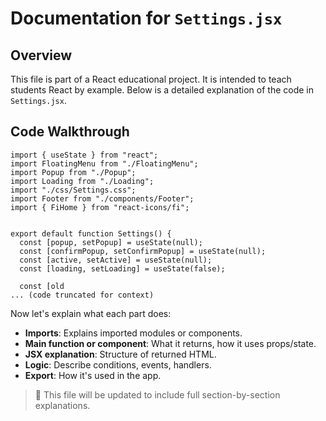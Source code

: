 # Documentation for `Settings.jsx`

## Overview

This file is part of a React educational project. It is intended to teach students React by example. Below is a detailed explanation of the code in `Settings.jsx`.

## Code Walkthrough

```
import { useState } from "react";
import FloatingMenu from "./FloatingMenu";
import Popup from "./Popup";
import Loading from "./Loading";
import "./css/Settings.css";
import Footer from "./components/Footer";
import { FiHome } from "react-icons/fi";


export default function Settings() {
  const [popup, setPopup] = useState(null);
  const [confirmPopup, setConfirmPopup] = useState(null);
  const [active, setActive] = useState(null);
  const [loading, setLoading] = useState(false);

  const [old
... (code truncated for context)
```

Now let's explain what each part does:

- **Imports**: Explains imported modules or components.
- **Main function or component**: What it returns, how it uses props/state.
- **JSX explanation**: Structure of returned HTML.
- **Logic**: Describe conditions, events, handlers.
- **Export**: How it's used in the app.

> 📘 This file will be updated to include full section-by-section explanations.
